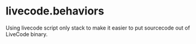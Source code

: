 # livecode.behaviors
Using livecode script only stack to make it easier to put sourcecode out of LiveCode binary.
